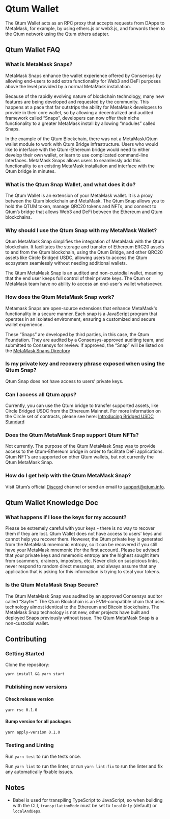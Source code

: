 # Qtum Wallet

The Qtum Wallet acts as an RPC proxy that accepts requests from DApps to MetaMask, for example, by using ethers.js or web3.js, and forwards them to the Qtum network using the Qtum ethers adapter.

## Qtum Wallet FAQ

### What is MetaMask Snaps?

MetaMask Snaps enhance the wallet experience offered by Consensys by allowing end-users to add extra functionality for Web3 and DeFi purposes above the level provided by a normal MetaMask installation.

Because of the rapidly evolving nature of blockchain technology, many new features are being developed and requested by the community. This happens at a pace that far outstrips the ability for MetaMask developers to provide in their core wallet, so by allowing a decentralized and audited framework called “Snaps”, developers can now offer their niche functionality to a greater MetaMask install by allowing “modules” called Snaps.

In the example of the Qtum Blockchain, there was not a MetaMask/Qtum wallet module to work with Qtum Bridge infrastructure. Users who would like to interface with the Qtum-Ethereum bridge would need to either develop their own wallet, or learn to use complicated command-line interfaces. MetaMask Snaps allows users to seamlessly add this functionality to an existing MetaMask installation and interface with the Qtum bridge in minutes.

### What is the Qtum Snap Wallet, and what does it do?

The Qtum Wallet is an extension of your MetaMask wallet. It is a proxy between the Qtum blockchain and MetaMask. The Qtum Snap allows you to hold the QTUM token, manage QRC20 tokens and NFTs, and connect to Qtum’s bridge that allows Web3 and DeFi between the Ethereum and Qtum blockchains.

### Why should I use the Qtum Snap with my MetaMask Wallet?

Qtum MetaMask Snap simplifies the integration of MetaMask with the Qtum blockchain. It facilitates the storage and transfer of Ethereum ERC20 assets to and from the Qtum blockchain, using the Qtum Bridge, and other QRC20 assets like Circle Bridged USDC, allowing users to access the Qtum ecosystem seamlessly without needing additional wallets.

The Qtum MetaMask Snap is an audited and non-custodial wallet, meaning that the end user keeps full control of their private keys. The Qtum or MetaMask team have no ability to access an end-user’s wallet whatsoever.

### How does the Qtum MetaMask Snap work?

Metamask Snaps are open-source extensions that enhance MetaMask's functionality in a secure manner. Each snap is a JavaScript program that operates in an isolated environment, ensuring a customized and secure wallet experience.

These “Snaps” are developed by third parties, in this case, the Qtum Foundation. They are audited by a Consensys-approved auditing team, and submitted to Consensys for review. If approved, the “Snap” will be listed on the [MetaMask Snaps Directory](https://snaps.metamask.io/)

### Is my private key and recovery phrase exposed when using the Qtum Snap?

Qtum Snap does not have access to users’ private keys.

### Can I access all Qtum apps?

Currently, you can use the Qtum bridge to transfer supported assets, like Circle Bridged USDC from the Ethereum Mainnet. For more information on the Circle set of contracts, please see here: [Introducing Bridged USDC Standard](https://www.circle.com/blog/bridged-usdc-standard)

###  Does the Qtum MetaMask Snap support Qtum NFTs?

Not currently. The purpose of the Qtum MetaMask Snap was to provide access to the Qtum-Ethereum bridge in order to facilitate DeFi applications. Qtum NFT’s are supported on other Qtum wallets, but not currently the Qtum MetaMask Snap.

### How do I get help with the Qtum MetaMask Snap?

Visit Qtum’s official [Discord](https://discord.com/invite/aqkWtb6HVa) channel or send an email to support@qtum.info.

## Qtum Wallet Knowledge Doc

### What happens if I lose the keys for my account?

Please be extremely careful with your keys - there is no way to recover them if they are lost. Qtum Wallet does not have access to users’ keys and cannot help you recover them. However, the Qtum private key is generated from the MetaMask mnemonic entropy, so it can be recovered if you still have your MetaMask mnemonic (for the first account). Please be advised that your private keys and mnemonic entropy are the highest sought item from scammers, drainers, impostors, etc. Never click on suspicious links, never respond to random direct messages, and always assume that any application that is asking for this information is trying to steal your tokens.

### Is the Qtum MetaMask Snap Secure?

The Qtum MetaMask Snap was audited by an approved Consensys auditor called “Sayfer”. The Qtum Blockchain is an EVM-compatible chain that uses technology almost identical to the Ethereum and Bitcoin blockchains. The MetaMask Snap technology is not new, other projects have built and deployed Snaps previously without issue. The Qtum MetaMask Snap is a non-custodial wallet.

## Contributing

### Getting Started

Clone the repository:

```shell
yarn install && yarn start
```

### Publishing new versions

#### Check release version

```bash
yarn rsc 0.1.0
```

#### Bump version for all packages

```bash
yarn apply-version 0.1.0
```

### Testing and Linting

Run `yarn test` to run the tests once.

Run `yarn lint` to run the linter, or run `yarn lint:fix` to run the linter and fix any automatically fixable issues.

## Notes

- Babel is used for transpiling TypeScript to JavaScript, so when building with the CLI,
  `transpilationMode` must be set to `localOnly` (default) or `localAndDeps`.

